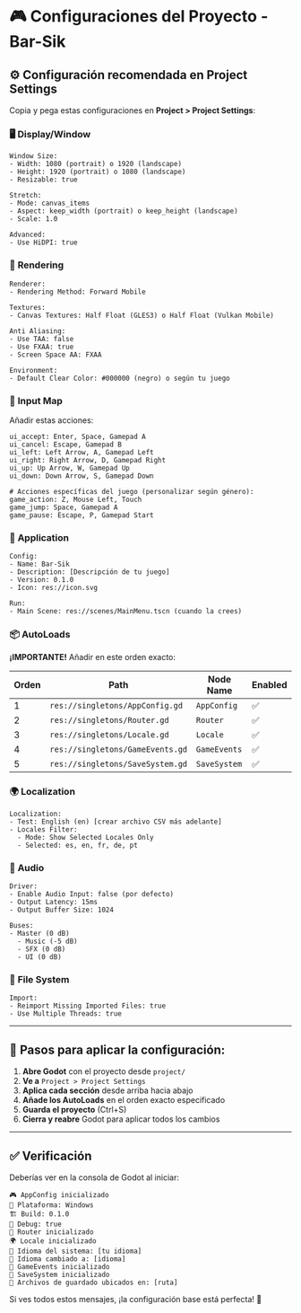 # 🎮 Configuraciones del Proyecto - Bar-Sik

## ⚙️ Configuración recomendada en Project Settings

Copia y pega estas configuraciones en **Project > Project Settings**:

### 🖥️ **Display/Window**
```
Window Size:
- Width: 1080 (portrait) o 1920 (landscape)
- Height: 1920 (portrait) o 1080 (landscape)
- Resizable: true

Stretch:
- Mode: canvas_items
- Aspect: keep_width (portrait) o keep_height (landscape)
- Scale: 1.0

Advanced:
- Use HiDPI: true
```

### 🎨 **Rendering**
```
Renderer:
- Rendering Method: Forward Mobile

Textures:
- Canvas Textures: Half Float (GLES3) o Half Float (Vulkan Mobile)

Anti Aliasing:
- Use TAA: false
- Use FXAA: true
- Screen Space AA: FXAA

Environment:
- Default Clear Color: #000000 (negro) o según tu juego
```

### 📱 **Input Map**
Añadir estas acciones:
```
ui_accept: Enter, Space, Gamepad A
ui_cancel: Escape, Gamepad B
ui_left: Left Arrow, A, Gamepad Left
ui_right: Right Arrow, D, Gamepad Right
ui_up: Up Arrow, W, Gamepad Up
ui_down: Down Arrow, S, Gamepad Down

# Acciones específicas del juego (personalizar según género):
game_action: Z, Mouse Left, Touch
game_jump: Space, Gamepad A
game_pause: Escape, P, Gamepad Start
```

### 🔧 **Application**
```
Config:
- Name: Bar-Sik
- Description: [Descripción de tu juego]
- Version: 0.1.0
- Icon: res://icon.svg

Run:
- Main Scene: res://scenes/MainMenu.tscn (cuando la crees)
```

### 📦 **AutoLoads**
**¡IMPORTANTE!** Añadir en este orden exacto:

| Orden | Path | Node Name | Enabled |
|-------|------|-----------|---------|
| 1 | `res://singletons/AppConfig.gd` | `AppConfig` | ✅ |
| 2 | `res://singletons/Router.gd` | `Router` | ✅ |
| 3 | `res://singletons/Locale.gd` | `Locale` | ✅ |
| 4 | `res://singletons/GameEvents.gd` | `GameEvents` | ✅ |
| 5 | `res://singletons/SaveSystem.gd` | `SaveSystem` | ✅ |

### 🌍 **Localization**
```
Localization:
- Test: English (en) [crear archivo CSV más adelante]
- Locales Filter:
  - Mode: Show Selected Locales Only
  - Selected: es, en, fr, de, pt
```

### 🎵 **Audio**
```
Driver:
- Enable Audio Input: false (por defecto)
- Output Latency: 15ms
- Output Buffer Size: 1024

Buses:
- Master (0 dB)
  - Music (-5 dB)
  - SFX (0 dB)
  - UI (0 dB)
```

### 📂 **File System**
```
Import:
- Reimport Missing Imported Files: true
- Use Multiple Threads: true
```

---

## 🚀 **Pasos para aplicar la configuración:**

1. **Abre Godot** con el proyecto desde `project/`
2. **Ve a** `Project > Project Settings`
3. **Aplica cada sección** desde arriba hacia abajo
4. **Añade los AutoLoads** en el orden exacto especificado
5. **Guarda el proyecto** (Ctrl+S)
6. **Cierra y reabre** Godot para aplicar todos los cambios

---

## ✅ **Verificación**

Deberías ver en la consola de Godot al iniciar:
```
🎮 AppConfig inicializado
📱 Plataforma: Windows
🏗️ Build: 0.1.0
🐛 Debug: true
🧭 Router inicializado
🌍 Locale inicializado
📱 Idioma del sistema: [tu idioma]
🔄 Idioma cambiado a: [idioma]
📡 GameEvents inicializado
💾 SaveSystem inicializado
📁 Archivos de guardado ubicados en: [ruta]
```

Si ves todos estos mensajes, ¡la configuración base está perfecta! 🎉
